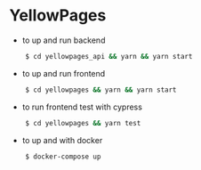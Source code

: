 # YellowPages

- to up and run backend

```sh
    $ cd yellowpages_api && yarn && yarn start
```

- to up and run frontend

```sh
    $ cd yellowpages && yarn && yarn start
```

- to run frontend test with cypress

```sh
    $ cd yellowpages && yarn test
```
 
- to up and with docker

```sh
    $ docker-compose up
```